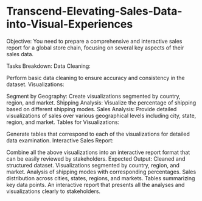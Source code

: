 # Transcend-Elevating-Sales-Data-into-Visual-Experiences


Objective:
You need to prepare a comprehensive and interactive sales report for a global store chain, focusing on several key aspects of their sales data.

Tasks Breakdown:
Data Cleaning:

Perform basic data cleaning to ensure accuracy and consistency in the dataset.
Visualizations:

Segment by Geography:
Create visualizations segmented by country, region, and market.
Shipping Analysis:
Visualize the percentage of shipping based on different shipping modes.
Sales Analysis:
Provide detailed visualizations of sales over various geographical levels including city, state, region, and market.
Tables for Visualizations:

Generate tables that correspond to each of the visualizations for detailed data examination.
Interactive Sales Report:

Combine all the above visualizations into an interactive report format that can be easily reviewed by stakeholders.
Expected Output:
Cleaned and structured dataset.
Visualizations segmented by country, region, and market.
Analysis of shipping modes with corresponding percentages.
Sales distribution across cities, states, regions, and markets.
Tables summarizing key data points.
An interactive report that presents all the analyses and visualizations clearly to stakeholders.
